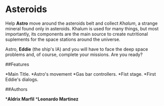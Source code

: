 # Asteroids
Help **Astro** move around the asteroids belt and collect *Khalum*, a strange mineral found only in asteroids.
Khalum is used for many things, but most importantly, its components are the main source to create nutritional suplements
for the space stations around the universe.

Astro, **Eddie** (the ship's IA) and you will have to face the deep space problems and, of course, complete your missions.
Are you ready?

##Features

*Main Title.
*Astro's movement
*Gas bar controllers.
*Fist stage.
*First Eddie's dialogs.

##Authors

***Aldrix Marfil**
***Leonardo Martinez**